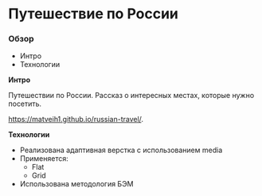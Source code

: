 # Путешествие по России

### Обзор
* Интро
* Технологии

**Интро**

Путешествии по России.
Рассказ о интересных местах, которые нужно посетить.

https://matveih1.github.io/russian-travel/.

**Технологии**

* Реализована адаптивная верстка с использованием media 
* Применяется: 
  * Flat
  * Grid
* Использована методология БЭМ

